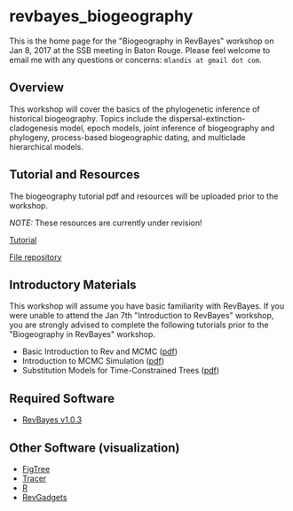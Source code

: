 # revbayes_biogeography

This is the home page for the "Biogeography in RevBayes" workshop on Jan 8, 2017 at the SSB meeting in Baton Rouge. Please feel welcome to email me with any questions or concerns: `mlandis at gmail dot com`.

## Overview

This workshop will cover the basics of the phylogenetic inference of historical biogeography. Topics include the dispersal-extinction-cladogenesis model, epoch models, joint inference of biogeography and phylogeny, process-based biogeographic dating, and multiclade hierarchical models.


## Tutorial and Resources

The biogeography tutorial pdf and resources will be uploaded prior to the workshop.

*NOTE:* These resources are currently under revision!

[Tutorial](https://github.com/revbayes/revbayes_tutorial/raw/master/tutorial_TeX/RB_Biogeography_Tutorial/RB_Biogeography_Tutorial.pdf)

[File repository](https://github.com/revbayes/revbayes_tutorial/tree/master/RB_Biogeography_Tutorial)


## Introductory Materials

This workshop will assume you have basic familiarity with RevBayes. If you were unable to attend the Jan 7th "Introduction to RevBayes" workshop, you are strongly advised to complete the following tutorials prior to the "Biogeography in RevBayes" workshop.

* Basic Introduction to Rev and MCMC ([pdf](https://github.com/ssb2017/revbayes_intro/blob/master/tutorials/RB_Basics_Tutorial.pdf))
* Introduction to MCMC Simulation ([pdf](https://github.com/revbayes/revbayes_tutorial/blob/master/tutorial_TeX/RB_MCMC_Intro_Tutorial/RB_MCMC_Intro_Tutorial.pdf))
* Substitution Models for Time-Constrained Trees ([pdf](https://github.com/ssb2017/revbayes_intro/blob/master/tutorials/RB_CTMC_Tutorial.pdf))



## Required Software

* [RevBayes v1.0.3](https://github.com/revbayes/revbayes/releases/tag/v1.0.3-release)


## Other Software (visualization)

* [FigTree](http://tree.bio.ed.ac.uk/software/figtree/)
* [Tracer](http://tree.bio.ed.ac.uk/software/tracer/)
* [R](https://cran.r-project.org/)
* [RevGadgets](https://github.com/revbayes/RevGadgets)


